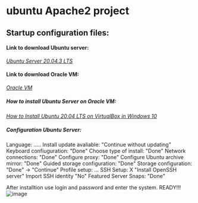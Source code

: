 # ubuntu Apache2 project

## Startup configuration files:

#### Link to download Ubuntu server: 
*[Ubuntu Server 20.04.3 LTS](https://ubuntu.com/download/server)* 

#### Link to download Oracle VM: 
*[Oracle VM](https://www.virtualbox.org/wiki/Downloads)*

##### How to install Ubuntu Server on Oracle VM:
*[How to Install Ubuntu 20.04 LTS on VirtualBox in Windows 10](https://www.youtube.com/watch?v=x5MhydijWmc)*

##### Configuration Ubuntu Server:

Language: .....
Install update avaliable: "Continue without updating"
Keyboard confiuguration: "Done"
Choose type of install: "Done"
Network connections: "Done"
Configure proxy: "Done"
Configure Ubuntu archive mirror: "Done"
Guided storage configuration: "Done"
Storage configuration: "Done" -> "Continue"
Profile setup: ...
SSH Setup: X "Install OpenSSH server"
Import SSH identity "No"
Featured Server Snaps: "Done"

After installtion use login and password and enter the system. READY!!!
![image](https://github.com/BeNNeTTcik/ubuntu/assets/42866234/ca14b95c-8087-41d0-82fa-c63f393fd292)
